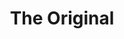 ---
ee_id: '4462'
site: '1'
type: '2'
url: 2018-124-the-original
title: The Original
year: '2018'
display_year: '2018'
medium: Ping Men's Tour Structured Men's Hat, Plastic Mannequin Head, Oakley Men's
  OO9154 Half Jacket XL 2.0 Golf Sunglasses, Video Baby Monitor
dims: Variable
pitch: ''
ps: ''
live_url: ''
related: ''
youtube: ''
related_code: ''
imgs: ropac-install-2019-01-db---oU9j.jpg,ropac-install-2019-01-db-ih--NmzH.jpg,the-original-2018-124-db-ug--Gtcn.jpg,the-original-2018-124-db-ug--3Eyf.jpg
subheading: ''
download: ''
add_credit: ''
commission: ''
layout: things-i-made
---